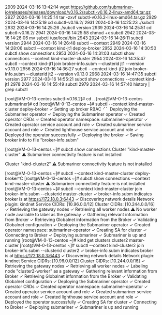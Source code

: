 2909  2024-03-16 13:42:14 wget https://github.com/submariner-io/releases/releases/download/v0.16.2/subctl-v0.16.2-linux-amd64.tar.gz
2927  2024-03-16 14:25:14  tar -zxvf subctl-v0.16.2-linux-amd64.tar.gz
2929  2024-03-16 14:25:19 cd subctl-v0.16.2/
2931  2024-03-16 14:25:23 ./subctl
2932  2024-03-16 14:25:26 ./subctl version
2939  2024-03-16 14:25:51 cd subctl-v0.16.2/
2941  2024-03-16 14:25:58 chmod +x subctl
2942  2024-03-16 14:26:06 mv subctl /usr/local/bin
2943  2024-03-16 14:26:11 subctl version
2944  2024-03-16 14:26:48 subctl --context
2949  2024-03-16 14:28:06 subctl --context kind-jt1 deploy-broker
2952  2024-03-16 14:30:50 subctl show connections
2953  2024-03-16 14:31:03 subctl show connections --context kind-master-cluster
2954  2024-03-16 14:35:47 subctl --context kind-jt1 join broker-info.subm --clusterid jt1 --version v0.13.0
2956  2024-03-16 14:36:27 subctl --context kind-jt2 join broker-info.subm --clusterid jt2 --version v0.13.0
2968  2024-03-16 14:47:35 subctl version
2977  2024-03-16 14:55:21 subctl show connections --context kind-jt1
2978  2024-03-16 14:55:49 subctl
2979  2024-03-16 14:57:40 history | grep subctl


[root@VM-0-13-centos subctl-v0.16.2]# cd ..
[root@VM-0-13-centos submariner]# cd
[root@VM-0-13-centos ~]# subctl --context kind-master-cluster deploy-broker
✓ Setting up broker RBAC
⠊⠁ Deploying the Submariner operator
✓ Deploying the Submariner operator
✓ Created operator CRDs
✓ Created operator namespace: submariner-operator
✓ Created operator service account and role
✓ Created submariner service account and role
✓ Created lighthouse service account and role
✓ Deployed the operator successfully
✓ Deploying the broker
✓ Saving broker info to file "broker-info.subm"


[root@VM-0-13-centos ~]# subctl show connections
Cluster "kind-master-cluster"
⚠ Submariner connectivity feature is not installed

Cluster "kind-cluster2"
⚠ Submariner connectivity feature is not installed

[root@VM-0-13-centos ~]# subctl --context kind-master-cluster deploy-broker^C
[root@VM-0-13-centos ~]# subctl show connections --context kind-master-cluster
⚠ Submariner connectivity feature is not installed
[root@VM-0-13-centos ~]# subctl --context kind-master-cluster join broker-info.subm --clusterid master-cluster
✓ broker-info.subm indicates broker is at https://172.18.0.3:6443
✓ Discovering network details
Network plugin:  kindnet
Service CIDRs:   [10.96.0.0/12]
Cluster CIDRs:   [10.244.0.0/16]
✓ Retrieving the gateway nodes
✓ Retrieving all worker nodes
⚠ No worker node available to label as the gateway
✓ Gathering relevant information from Broker
✓ Retrieving Globalnet information from the Broker
✓ Validating Globalnet configuration
✓ Deploying the Submariner operator
✓ Created operator namespace: submariner-operator
✓ Creating SA for cluster
✓ Connecting to Broker
✓ Deploying submariner
✓ Submariner is up and running
[root@VM-0-13-centos ~]# kind get clusters
cluster2
master-cluster
[root@VM-0-13-centos ~]# subctl --context kind-cluster2 join broker-info.subm --clusterid cluster2
✓ broker-info.subm indicates broker is at https://172.18.0.3:6443
✓ Discovering network details
Network plugin:  kindnet
Service CIDRs:   [10.96.0.0/12]
Cluster CIDRs:   [10.244.0.0/16]
✓ Retrieving the gateway nodes
✓ Retrieving all worker nodes
✓ Labeling node "cluster2-worker" as a gateway
✓ Gathering relevant information from Broker
✓ Retrieving Globalnet information from the Broker
✓ Validating Globalnet configuration
✓ Deploying the Submariner operator
✓ Created operator CRDs
✓ Created operator namespace: submariner-operator
✓ Created operator service account and role
✓ Created submariner service account and role
✓ Created lighthouse service account and role
✓ Deployed the operator successfully
✓ Creating SA for cluster
✓ Connecting to Broker
✓ Deploying submariner
✓ Submariner is up and running